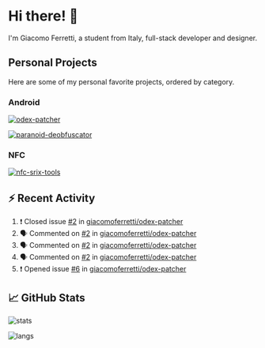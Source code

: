 # Hi there! 👋

I'm Giacomo Ferretti, a student from Italy, full-stack developer and designer.

## Personal Projects

Here are some of my personal favorite projects, ordered by category.

### Android
[![odex-patcher](https://github-readme-stats.vercel.app/api/pin/?username=giacomoferretti&repo=odex-patcher&bg_color=1E192F&title_color=7448FF&text_color=FFFFFF&hide_border=true)](https://github.com/giacomoferretti/odex-patcher)

<!--[![janus-toolkit](https://github-readme-stats.vercel.app/api/pin/?username=giacomoferretti&repo=janus-toolkit&bg_color=1E192F&title_color=7448FF&text_color=FFFFFF&hide_border=true)](https://github.com/giacomoferretti/janus-toolkit)

[![apk-modding-tools](https://github-readme-stats.vercel.app/api/pin/?username=giacomoferretti&repo=apk-modding-tools&bg_color=1E192F&title_color=7448FF&text_color=FFFFFF&hide_border=true)](https://github.com/giacomoferretti/apk-modding-tools)-->

[![paranoid-deobfuscator](https://github-readme-stats.vercel.app/api/pin/?username=giacomoferretti&repo=paranoid-deobfuscator&bg_color=1E192F&title_color=7448FF&text_color=FFFFFF&hide_border=true)](https://github.com/giacomoferretti/paranoid-deobfuscator)

### NFC
[![nfc-srix-tools](https://github-readme-stats.vercel.app/api/pin/?username=giacomoferretti&repo=nfc-srix-tools&bg_color=1E192F&title_color=7448FF&text_color=FFFFFF&hide_border=true)](https://github.com/giacomoferretti/nfc-srix-tools)

## ⚡ Recent Activity

<!--START_SECTION:activity-->
1. ❗️ Closed issue [#2](https://github.com/giacomoferretti/odex-patcher/issues/2) in [giacomoferretti/odex-patcher](https://github.com/giacomoferretti/odex-patcher)
2. 🗣 Commented on [#2](https://github.com/giacomoferretti/odex-patcher/issues/2) in [giacomoferretti/odex-patcher](https://github.com/giacomoferretti/odex-patcher)
3. 🗣 Commented on [#2](https://github.com/giacomoferretti/odex-patcher/issues/2) in [giacomoferretti/odex-patcher](https://github.com/giacomoferretti/odex-patcher)
4. 🗣 Commented on [#2](https://github.com/giacomoferretti/odex-patcher/issues/2) in [giacomoferretti/odex-patcher](https://github.com/giacomoferretti/odex-patcher)
5. ❗️ Opened issue [#6](https://github.com/giacomoferretti/odex-patcher/issues/6) in [giacomoferretti/odex-patcher](https://github.com/giacomoferretti/odex-patcher)
<!--END_SECTION:activity-->

## 📈 GitHub Stats

![stats](https://github-readme-stats.vercel.app/api?username=giacomoferretti&show_icons=true&bg_color=1E192F&title_color=7448FF&text_color=FFFFFF&icon_color=7448FF&hide_border=true&include_all_commits=true&count_private=true)

![langs](https://github-readme-stats.vercel.app/api/top-langs/?username=giacomoferretti&bg_color=1E192F&title_color=7448FF&text_color=FFFFFF&hide_border=true)
